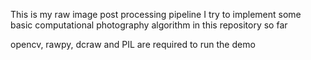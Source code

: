 This is my raw image post processing pipeline
I try to implement some basic computational photography algorithm in this repository so far

opencv, rawpy, dcraw and PIL are required to run the demo